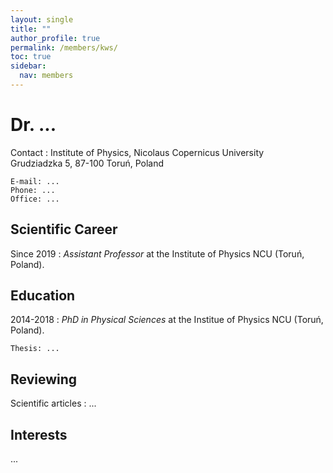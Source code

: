 ```yaml
---
layout: single
title: ""
author_profile: true
permalink: /members/kws/
toc: true
sidebar:
  nav: members
---
```


Dr. ...
===================

Contact
:   Institute of Physics, Nicolaus Copernicus University  
    Grudziadzka 5, 87-100 Toruń, Poland  

    E-mail: ...  
    Phone: ...  
    Office: ...  

Scientific Career
-----------------

Since 2019
:   *Assistant Professor* at the Institute of Physics NCU (Toruń, Poland).

Education
---------

2014-2018
:   *PhD in Physical Sciences* at the Institue of Physics NCU (Toruń, Poland).
  
    Thesis: ...   

Reviewing
---------

Scientific articles
:   ...   

Interests
---------

...   
